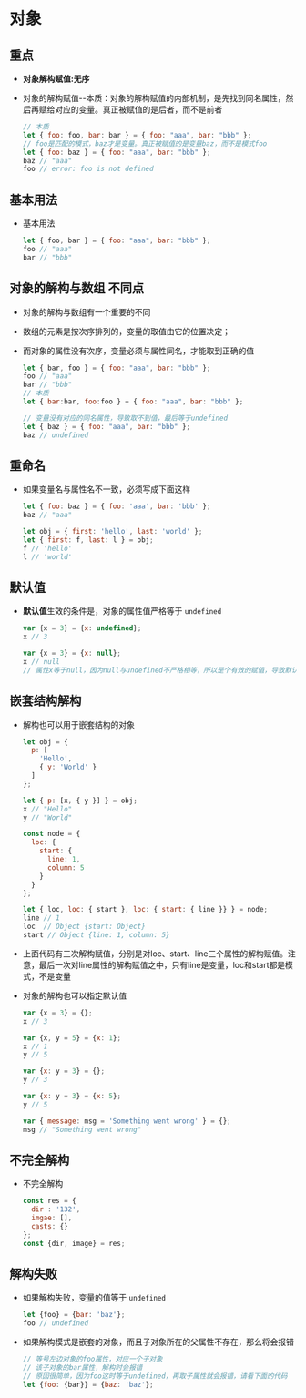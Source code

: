 # 对象

## 重点

+ **对象解构赋值:无序**

+ 对象的解构赋值--本质：对象的解构赋值的内部机制，是先找到同名属性，然后再赋给对应的变量。真正被赋值的是后者，而不是前者

    ```js
    // 本质
    let { foo: foo, bar: bar } = { foo: "aaa", bar: "bbb" };
    // foo是匹配的模式，baz才是变量。真正被赋值的是变量baz，而不是模式foo
    let { foo: baz } = { foo: "aaa", bar: "bbb" };
    baz // "aaa"
    foo // error: foo is not defined
    ```

## 基本用法

+ 基本用法

    ```js
    let { foo, bar } = { foo: "aaa", bar: "bbb" };
    foo // "aaa"
    bar // "bbb"
    ```

## 对象的解构与数组 不同点

+ 对象的解构与数组有一个重要的不同

+ 数组的元素是按次序排列的，变量的取值由它的位置决定；

+ 而对象的属性没有次序，变量必须与属性同名，才能取到正确的值

    ```js
    let { bar, foo } = { foo: "aaa", bar: "bbb" };
    foo // "aaa"
    bar // "bbb"
    // 本质
    let { bar:bar, foo:foo } = { foo: "aaa", bar: "bbb" };

    // 变量没有对应的同名属性，导致取不到值，最后等于undefined
    let { baz } = { foo: "aaa", bar: "bbb" };
    baz // undefined
    ```

## 重命名

+ 如果变量名与属性名不一致，必须写成下面这样

    ```js
    let { foo: baz } = { foo: 'aaa', bar: 'bbb' };
    baz // "aaa"

    let obj = { first: 'hello', last: 'world' };
    let { first: f, last: l } = obj;
    f // 'hello'
    l // 'world'
    ```

## 默认值

+ **默认值**生效的条件是，对象的属性值严格等于 `undefined`

    ```js
    var {x = 3} = {x: undefined};
    x // 3

    var {x = 3} = {x: null};
    x // null
    // 属性x等于null，因为null与undefined不严格相等，所以是个有效的赋值，导致默认值3不会生效
    ```

## 嵌套结构解构

+ 解构也可以用于嵌套结构的对象

    ```js
    let obj = {
      p: [
        'Hello',
        { y: 'World' }
      ]
    };

    let { p: [x, { y }] } = obj;
    x // "Hello"
    y // "World"
    ```

    ```js
    const node = {
      loc: {
        start: {
          line: 1,
          column: 5
        }
      }
    };

    let { loc, loc: { start }, loc: { start: { line }} } = node;
    line // 1
    loc  // Object {start: Object}
    start // Object {line: 1, column: 5}
    ```

+ 上面代码有三次解构赋值，分别是对loc、start、line三个属性的解构赋值。注意，最后一次对line属性的解构赋值之中，只有line是变量，loc和start都是模式，不是变量

+ 对象的解构也可以指定默认值

    ```js
    var {x = 3} = {};
    x // 3

    var {x, y = 5} = {x: 1};
    x // 1
    y // 5

    var {x: y = 3} = {};
    y // 3

    var {x: y = 3} = {x: 5};
    y // 5

    var { message: msg = 'Something went wrong' } = {};
    msg // "Something went wrong"
    ```

## 不完全解构

+ 不完全解构

    ```js
    const res = {
      dir : '132',
      imgae: [],
      casts: {}
    };
    const {dir, image} = res;
    ```

## 解构失败

+ 如果解构失败，变量的值等于 `undefined`

    ```js
    let {foo} = {bar: 'baz'};
    foo // undefined
    ```

+ 如果解构模式是嵌套的对象，而且子对象所在的父属性不存在，那么将会报错

    ```js
    // 等号左边对象的foo属性，对应一个子对象
    // 该子对象的bar属性，解构时会报错
    // 原因很简单，因为foo这时等于undefined，再取子属性就会报错，请看下面的代码
    let {foo: {bar}} = {baz: 'baz'};
    ```
